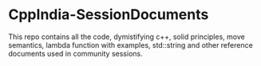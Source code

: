 # CppIndia-SessionDocuments
This repo contains all the code, dymistifying c++, solid principles, move semantics, lambda function with examples,
std::string and other reference documents used in community sessions.
